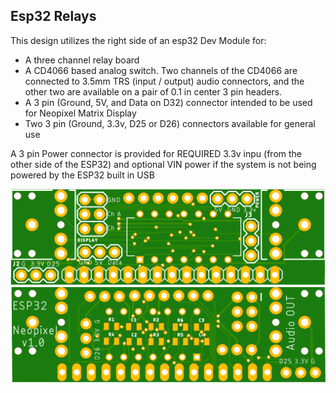 ## Esp32 Relays
This design utilizes the right side of an esp32 Dev Module for:

* A three channel relay board
* A CD4066 based analog switch. Two channels of the CD4066 are connected to 3.5mm TRS (input / output) audio connectors, and the other two are available on a pair of 0.1 in center 3 pin headers.
* A 3 pin (Ground, 5V, and Data on D32) connector intended to be used for Neopixel Matrix Display
* Two 3 pin (Ground, 3.3v, D25 or D26) connectors available for general use

A 3 pin Power connector is provided for REQUIRED 3.3v inpu (from the other side of the ESP32) and optional VIN power if the system is not being powered by the ESP32 built in USB

![Top Side](/assets/Esp32RelaysTop.png "Top View")
![Bottom Side](/assets/Esp32RelaysBottom.png "Bottom View")
